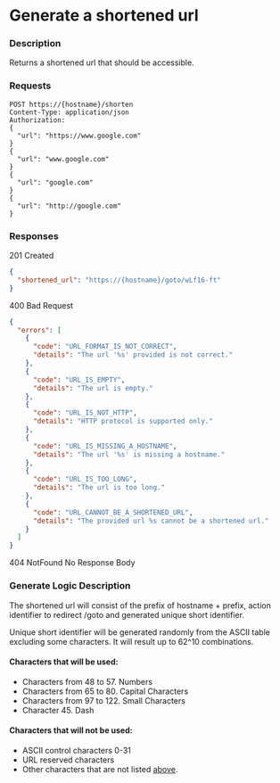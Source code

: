 # Generate a shortened url

### Description

Returns a shortened url that should be accessible.

### Requests

```http
POST https://{hostname}/shorten
Content-Type: application/json
Authorization: 
{
  "url": "https://www.google.com"
}
{
  "url": "www.google.com"
}
{
  "url": "google.com"
}
{
  "url": "http://google.com"
}
```

### Responses

201 Created
```json
{
  "shortened_url": "https://{hostname}/goto/wLf16-ft"
}

```

400 Bad Request
```json
{
  "errors": [
    {
      "code": "URL_FORMAT_IS_NOT_CORRECT",
      "details": "The url '%s' provided is not correct."
    },
    {
      "code": "URL_IS_EMPTY",
      "details": "The url is empty."
    },
    {
      "code": "URL_IS_NOT_HTTP",
      "details": "HTTP protocol is supported only."
    },
    {
      "code": "URL_IS_MISSING_A_HOSTNAME",
      "details": "The url '%s' is missing a hostname."
    },
    {
      "code": "URL_IS_TOO_LONG",
      "details": "The url is too long."
    },
    {
      "code": "URL_CANNOT_BE_A_SHORTENED_URL",
      "details": "The provided url %s cannot be a shortened url."
    }
  ]
}
```

404 NotFound
No Response Body

### Generate Logic Description

The shortened url will consist of the prefix of hostname + prefix,
action identifier to redirect /goto and generated unique short identifier.

Unique short identifier will be generated randomly from the ASCII table excluding some characters. It will result up to 62^10 combinations.

#### Characters that will be used:

- Characters from 48 to 57. Numbers
- Characters from 65 to 80. Capital Characters
- Characters from 97 to 122. Small Characters
- Character 45. Dash

#### Characters that will not be used:

- ASCII control characters 0-31
- URL reserved characters
- Other characters that are not listed [above](#characters-that-will-be-used).
